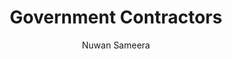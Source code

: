 ---
is_programmatic_layout_5: true
draft: false
title: Government Contractors
snippet: Government Contractors
image:
  src: /images/pseo/best-work-management-tools-for-government-contractors.jpg
  alt: government contractors, task management, resource management, productivity
publishDate: 2024-11-29
category: ""
author: Nuwan Sameera
tags:
  - governmentcontractors
  - Tips
  - Open-Source
  - Team
content_01: |
    The government contracting industry is highly regulated and competitive, requiring firms to navigate complex compliance requirements while managing multiple contracts and stakeholders. Effective task management tools are vital for success in this industry, as they help streamline operations, ensure adherence to regulations, and enhance collaboration among teams to meet stringent deadlines and deliver quality results.',
content_02: |
    Contractors rely on Worklenz to streamline project timelines, track milestones, and ensure regulatory compliance.
description: Discover the best work management tools for government contractors including WorkLenz, designed for your specific needs.
related: [best-work-management-tools-for-government, best-work-management-tools-for-public-sector, best-work-management-tools-for-environmental-services, best-work-management-tools-for-logistics-&-freight]
---